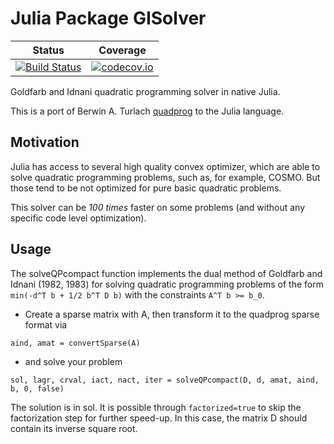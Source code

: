 # Julia Package GISolver
| Status | Coverage |
| :----: | :----: |
| [![Build Status](https://travis-ci.org/fabienlefloch/GISolver.jl.svg?branch=main)](https://travis-ci.org/fabienlefloch/GISolver.jl) | [![codecov.io](http://codecov.io/github/fabienlefloch/GISolver.jl/coverage.svg?branch=main)](http://codecov.io/github/fabienlefloch/GISolver.jl?branch=main) |

Goldfarb and Idnani quadratic programming solver in native Julia.

This is a port of Berwin A. Turlach [quadprog](https://github.com/cran/quadprog) to the Julia language.

## Motivation

Julia has access to several high quality convex optimizer, which are able to solve quadratic programming problems, such as, for example, COSMO. But those tend to be not optimized for pure basic quadratic problems.

This solver can be *100 times* faster on some problems (and without any specific code level optimization).

## Usage

The solveQPcompact function implements the dual method of Goldfarb and Idnani (1982, 1983) for solving quadratic programming problems of the form `min(-d^T b + 1/2 b^T D b)` with the constraints `A^T b >= b_0`.

- Create a sparse matrix with A, then transform it to the quadprog sparse format via

`aind, amat = convertSparse(A)`

- and solve your problem

 `sol, lagr, crval, iact, nact, iter = solveQPcompact(D, d, amat, aind, b, 0, false)`

 The solution is in sol. It is possible through `factorized=true` to skip the factorization step for further speed-up. In this case, the matrix D should contain its inverse square root.